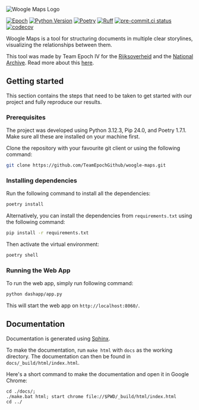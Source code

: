 ![Woogle Maps Logo](https://raw.githubusercontent.com/TeamEpochGithub/woogle-maps/main/assets/Woogle_Maps_Logo_Auto.svg)

[![Epoch](https://img.shields.io/endpoint?url=https%3A%2F%2Fraw.githubusercontent.com%2FJeffrey-Lim%2Fepoch-dvdscreensaver%2Fmaster%2Fbadge.json)](https://teamepoch.ai/)
[![Python Version](https://img.shields.io/badge/python-3.12-blue.svg)](https://www.python.org/downloads/)
[![Poetry](https://img.shields.io/endpoint?url=https://python-poetry.org/badge/v0.json)](https://python-poetry.org/)
[![Ruff](https://img.shields.io/endpoint?url=https://raw.githubusercontent.com/astral-sh/ruff/main/assets/badge/v2.json)](https://github.com/astral-sh/ruff)
[![pre-commit.ci status](https://results.pre-commit.ci/badge/github/TeamEpochGithub/woogle-maps/main.svg)](https://results.pre-commit.ci/latest/github/TeamEpochGithub/woogle-maps/main)
[![codecov](https://codecov.io/gh/TeamEpochGithub/woogle-maps/graph/badge.svg)](https://codecov.io/gh/TeamEpochGithub/woogle-maps)

Woogle Maps is  a tool for structuring documents in multiple clear storylines, visualizing the relationships between them.

This tool was made by Team Epoch IV for the [Rijksoverheid](https://www.rijksoverheid.nl/) and the [National Archive](https://www.nationaalarchief.nl/).
Read more about this [here](https://teamepoch.ai/competitions#Government).

## Getting started

This section contains the steps that need to be taken to get started with our project and fully reproduce our results.

### Prerequisites

The project was developed using Python 3.12.3, Pip 24.0, and Poetry 1.7.1. Make sure all these are installed on your machine first.

Clone the repository with your favourite git client or using the following command:

```bash
git clone https://github.com/TeamEpochGithub/woogle-maps.git
```

### Installing dependencies

Run the following command to install all the dependencies:

```bash
poetry install
```

Alternatively, you can install the dependencies from `requirements.txt` using the following command:

```bash
pip install -r requirements.txt
```

Then activate the virtual environment:

```bash
poetry shell
```

### Running the Web App

To run the web app, simply run following command:

```bash
python dashapp/app.py
```

This will start the web app on `http://localhost:8060/`.

## Documentation

Documentation is generated using [Sphinx](https://www.sphinx-doc.org/en/master/).

To make the documentation, run `make html` with `docs` as the working directory. The documentation can then be found in `docs/_build/html/index.html`.

Here's a short command to make the documentation and open it in Google Chrome:

```shell
cd ./docs/;
./make.bat html; start chrome file://$PWD/_build/html/index.html
cd ../
```
